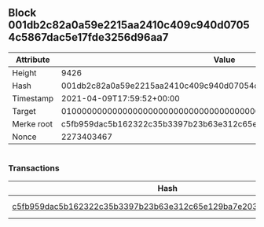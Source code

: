 ## Block 001db2c82a0a59e2215aa2410c409c940d07054c5867dac5e17fde3256d96aa7

Attribute | Value
--- | ---
Height | 9426
Hash | 001db2c82a0a59e2215aa2410c409c940d07054c5867dac5e17fde3256d96aa7
Timestamp | 2021-04-09T17:59:52+00:00
Target | 0100000000000000000000000000000000000000000000000000000000000000
Merke root | c5fb959dac5b162322c35b3397b23b63e312c65e129ba7e20338f43daadc7add
Nonce | 2273403467

```

```

### Transactions

Hash | Amount
--- | ---
[c5fb959dac5b162322c35b3397b23b63e312c65e129ba7e20338f43daadc7add](c5fb959dac5b162322c35b3397b23b63e312c65e129ba7e20338f43daadc7add.md) | 10.00000000 SKEPTI 
